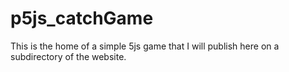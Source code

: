 # p5js_catchGame

This is the home of a simple 5js game that I will publish here on a subdirectory of the website.

